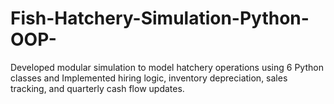 # Fish-Hatchery-Simulation-Python-OOP-
Developed modular simulation to model hatchery operations using 6 Python classes and Implemented hiring logic, inventory depreciation, sales tracking, and quarterly cash flow updates.
